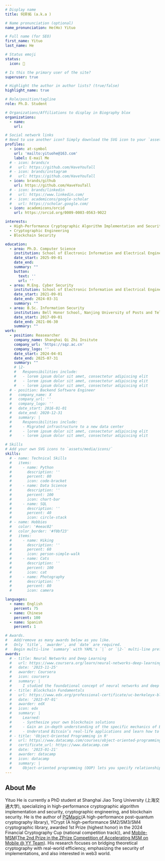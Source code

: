 ```yaml
---
# Display name
title: 何弈拓 (a.k.a )

# Name pronunciation (optional)
name_pronunciation: He(Ho) Yituo

# Full name (for SEO)
first_name: Yituo
last_name: He

# Status emoji
status:
  icon: 🥷

# Is this the primary user of the site?
superuser: true

# Highlight the author in author lists? (true/false)
highlight_name: true

# Role/position/tagline
role: Ph.D. Student

# Organizations/Affiliations to display in Biography blox
organizations:
  - name: 
    url: 

# Social network links
# Need to use another icon? Simply download the SVG icon to your `assets/media/icons/` folder.
profiles:
  - icon: at-symbol
    url: 'mailto:yituohe@163.com'
    label: E-mail Me
  # - icon: brands/x
  #   url: https://github.com/HaveYouTall
  # - icon: brands/instagram
  #   url: https://github.com/HaveYouTall
  - icon: brands/github
    url: https://github.com/HaveYouTall
  # - icon: brands/linkedin
  #   url: https://www.linkedin.com/
  # - icon: academicons/google-scholar
  #   url: https://scholar.google.com/
  - icon: academicons/orcid
    url: https://orcid.org/0009-0003-0563-9022

interests:
  - High-Performance Cryptographic Algorithm Implementation and Security
  - Cryptographic Engineering
  - Blockchain Security

education:
  - area: Ph.D. Computer Science
    institution: School of Electronic Information and Electrical Engineering, Shanghai Jiao Tong University
    date_start: 2025-09-01
    date_end: 
    summary: ""
    button:
      text: ''
      url: ''
  - area: M.Eng. Cyber Security
    institution: School of Electronic Information and Electrical Engineering, Shanghai Jiao Tong University
    date_start: 2021-09-01
    date_end: 2024-03-31
    summary: ""
  - area: B.Sc. Information Security
    institution: Bell Honor School, Nanjing University of Posts and Telecommunications
    date_start: 2017-09-01
    date_end: 2021-06-30
    summary: ""
work:
  - position: Reasearcher
    company_name: Shanghai Qi Zhi Insitute
    company_url: 'https://sqz.ac.cn'
    company_logo: ''
    date_start: 2024-04-01
    date_end: 2025-07-31
    summary: ""
    # |2-
    #   Responsibilities include:
    #   - lorem ipsum dolor sit amet, consectetur adipiscing elit
    #   - lorem ipsum dolor sit amet, consectetur adipiscing elit
    #   - lorem ipsum dolor sit amet, consectetur adipiscing elit
  # - position: Backend Software Engineer
  #   company_name: X
  #   company_url: ''
  #   company_logo: ''
  #   date_start: 2016-01-01
  #   date_end: 2020-12-31
  #   summary: |
  #     Responsibilities include:
  #     - Migrated infrastructure to a new data center
  #     - lorem ipsum dolor sit amet, consectetur adipiscing elit
  #     - lorem ipsum dolor sit amet, consectetur adipiscing elit

# Skills
# Add your own SVG icons to `assets/media/icons/`
skills:
  # - name: Technical Skills
  #   items:
  #     - name: Python
  #       description: ''
  #       percent: 80
  #       icon: code-bracket
  #     - name: Data Science
  #       description: ''
  #       percent: 100
  #       icon: chart-bar
  #     - name: SQL
  #       description: ''
  #       percent: 40
  #       icon: circle-stack
  # - name: Hobbies
  #   color: '#eeac02'
  #   color_border: '#f0bf23'
  #   items:
  #     - name: Hiking
  #       description: ''
  #       percent: 60
  #       icon: person-simple-walk
  #     - name: Cats
  #       description: ''
  #       percent: 100
  #       icon: cat
  #     - name: Photography
  #       description: ''
  #       percent: 80
  #       icon: camera

languages:
  - name: English
    percent: 75
  - name: Chinese
    percent: 100
  - name: Spanish
    percent: 1

# Awards.
#   Add/remove as many awards below as you like.
#   Only `title`, `awarder`, and `date` are required.
#   Begin multi-line `summary` with YAML's `|` or `|2-` multi-line prefix and indent 2 spaces below.
awards:
  # - title: Neural Networks and Deep Learning
  #   url: https://www.coursera.org/learn/neural-networks-deep-learning
  #   date: '2023-11-25'
  #   awarder: Coursera
  #   icon: coursera
  #   summary: |
  #     I studied the foundational concept of neural networks and deep learning. By the end, I was familiar with the significant technological trends driving the rise of deep learning; build, train, and apply fully connected deep neural networks; implement efficient (vectorized) neural networks; identify key parameters in a neural network’s architecture; and apply deep learning to your own applications.
  # - title: Blockchain Fundamentals
  #   url: https://www.edx.org/professional-certificate/uc-berkeleyx-blockchain-fundamentals
  #   date: '2023-07-01'
  #   awarder: edX
  #   icon: edx
  #   summary: |
  #     Learned:
  #     - Synthesize your own blockchain solutions
  #     - Gain an in-depth understanding of the specific mechanics of Bitcoin
  #     - Understand Bitcoin’s real-life applications and learn how to attack and destroy Bitcoin, Ethereum, smart contracts and Dapps, and alternatives to Bitcoin’s Proof-of-Work consensus algorithm
  # - title: 'Object-Oriented Programming in R'
  #   url: https://www.datacamp.com/courses/object-oriented-programming-with-s3-and-r6-in-r
  #   certificate_url: https://www.datacamp.com
  #   date: '2023-01-21'
  #   awarder: datacamp
  #   icon: datacamp
  #   summary: |
  #     Object-oriented programming (OOP) lets you specify relationships between functions and the objects that they can act on, helping you manage complexity in your code. This is an intermediate level course, providing an introduction to OOP, using the S3 and R6 systems. S3 is a great day-to-day R programming tool that simplifies some of the functions that you write. R6 is especially useful for industry-specific analyses, working with web APIs, and building GUIs.
---
```


## About Me

Yituo He is currently a PhD student at Shanghai Jiao Tong University (上海交通大学), specializing in high-performance cryptographic algorithm implementation and security, cryptographic engineering, and blockchain security. He is the author of [PQMagic](https://pqcrypto.dev)(A high-performance post-quantum cryptography library), YCrypt (A high-performance SM2/SM3/SM4 cryptographic library, awarded 1st Prize (highest honor) in the 2024 Financial Cryptography Cup (national competition track)), and [Mobile-MSM](https://github.com/z-prize/2022-entries/tree/main/open-division/prize7-msm-mobile)([The 2nd Prize in the ZPrize Competition of Accelerating MSM on Mobile @ YY Team](https://www.zprize.io/blog/announcing-zprize-results)). His research focuses on bridging theoretical cryptography with real-world efficiency, emphasizing the security of implementations, and also interested in web3 world.
